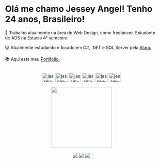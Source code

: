   <h1>Olá me chamo Jessey Angel! Tenho 24 anos, Brasileiro!</h1> 
  <p> 🪪 Trabalho atualmente na área de Web Design, como freelancer. Estudante de ADS na Estacio 4° semestre. </p>
  <p> 💻 Atualmente estudando e focado em C#, .NET e SQL Server pela <a href="https://www.alura.com.br/" target="_blank"> Alura.</a> </p>
  <p> 📚 Aqui esta meu <a href="" target="_blank"> Portifolio.</a> </p>
  
 <div align="center"><br>
  <img align="center" alt="jessey-HTML" height="30" width="40" 
  <img src="https://cdn.jsdelivr.net/gh/devicons/devicon/icons/csharp/csharp-original.svg" />
  <img align="center" alt="jessey-HTML" height="30" width="40"   
  <img src="https://cdn.jsdelivr.net/gh/devicons/devicon/icons/dot-net/dot-net-original.svg" />
  <img align="center" alt="jessey-HTML" height="30" width="40"
  <img src="https://cdn.jsdelivr.net/gh/devicons/devicon/icons/python/python-original.svg" />
  <img align="center" alt="jessey-HTML" height="30" width="40"
  <img src="https://cdn.jsdelivr.net/gh/devicons/devicon/icons/javascript/javascript-original.svg" />
  <img align="center" alt="jessey-HTML" height="30" width="40"
  <img src="https://cdn.jsdelivr.net/gh/devicons/devicon/icons/css3/css3-original.svg" />
  <img align="center" alt="jessey-HTML" height="30" width="40"
  <img src="https://cdn.jsdelivr.net/gh/devicons/devicon/icons/html5/html5-original.svg" />
 </div> <br>
 
  <div align="center">
  <img height="200em" src="https://github-readme-stats.vercel.app/api/top-langs/?username=jesseyangel&layout=compact&langs_count=7&theme=dracula"/>
  </div><br>
  
<div align="center"> 
  <a href="https://instagram.com/jesseyrangel" target="_blank"><img src="https://img.shields.io/badge/-Instagram-%23E4405F?style=for-the-badge&logo=instagram&logoColor=white" target="_blank"></a>
  <a href = "mailto:jesseyangel@hotmail.com"><img src="https://img.shields.io/badge/Microsoft_Outlook-0078D4?style=for-the-badge&logo=microsoft-outlook&logoColor=white" target="_blank"></a>
  <a href="https://www.linkedin.com/in/jesseyangel" target="_blank"><img src="https://img.shields.io/badge/-LinkedIn-%230077B5?style=for-the-badge&logo=linkedin&logoColor=white" target="_blank"></a>
</div>

